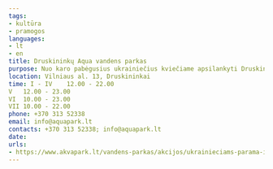 ```yaml
---
tags:
- kultūra
- pramogos
languages:
- lt
- en
title: Druskininkų Aqua vandens parkas
purpose: Nuo karo pabėgusius ukrainiečius kviečiame apsilankyti Druskininkų vandens parke NEMOKAMAI, kasose tereikia pateikti Ukrainos pilietybę įrodantį dokumentą su nuotrauka arba vaiko gimimo liudijimą. Esame paruošę ir maudynėms būtinų daiktų (maudymosi kostiumėlių, šlepečių, rankšluosčių, nardymo akinukų ir pan.), jeigu būtų poreikis neturintiems pasiimti.
location: Vilniaus al. 13, Druskininkai
time: I - IV    12.00 - 22.00
V	12.00 - 23.00
VI	10.00 - 23.00
VII	10.00 - 22.00
phone: +370 313 52338
email: info@aquapark.lt
contacts: +370 313 52338; info@aquapark.lt
date: 
urls:
- https://www.akvapark.lt/vandens-parkas/akcijos/ukrainieciams-parama-is-musu-visu/
---
```

